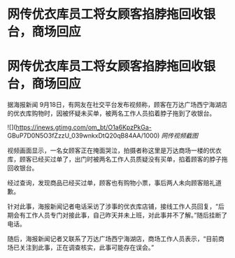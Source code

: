 # 网传优衣库员工将女顾客掐脖拖回收银台，商场回应

# 网传优衣库员工将女顾客掐脖拖回收银台，商场回应

据海报新闻 9月18日，有网友在社交平台发布视频称，顾客在万达广场西宁海湖店的优衣库购物时，因被怀疑未买单，被两名工作人员掐着脖子拖到了收银台。

![](https://inews.gtimg.com/om_bt/O1a6KpzPkGa-
GBuP7D0N5O3fZzzU_039wnkxDtQ20qB84AA/1000) _网传视频截图_

视频画面显示，一名女顾客正在掩面哭泣，拍摄者称这里是万达商场一楼的优衣库，顾客已经买过单了，出门时被两名工作人员质疑没有买单，掐着顾客的脖子拖回收银台。

经过查询，发现商品已经买过单，顾客也有购物小票，事后两人未向顾客赔礼道歉。

针对此事，海报新闻记者电话采访了涉事的优衣库店铺，接线工作人员回复，“后期会有工作人员专门对接此事，自己昨天并未上班，对此事并不了解。”随后挂断了电话。

随后，海报新闻记者又联系了万达广场西宁海湖店，商场工作人员表示，“目前商场已关注到此事，正在调查核实，此事可能存在误会。”

